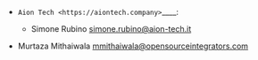   - `Aion Tech <https://aiontech.company>`____:

    * Simone Rubino <simone.rubino@aion-tech.it>

  - Murtaza Mithaiwala <mmithaiwala@opensourceintegrators.com>
